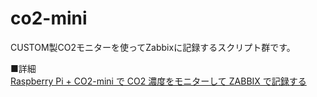 # co2-mini
CUSTOM製CO2モニターを使ってZabbixに記録するスクリプト群です。

■詳細  
[Raspberry Pi + CO2-mini で CO2 濃度をモニターして ZABBIX で記録する](https://snow-under.com/raspberry-pi-co2-mini-%e3%81%a7-co2-%e6%bf%83%e5%ba%a6%e3%82%92%e3%83%a2%e3%83%8b%e3%82%bf%e3%83%bc%e3%81%97%e3%81%a6-zabbix-%e3%81%a7%e8%a8%98%e9%8c%b2%e3%81%99%e3%82%8b/)
